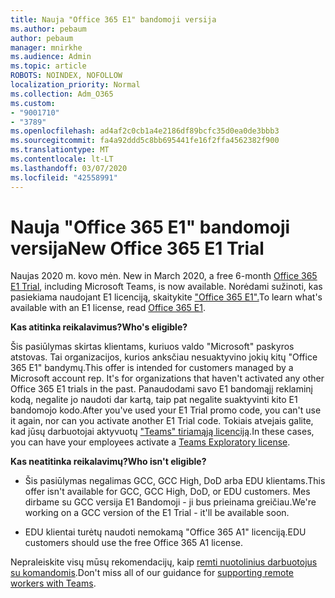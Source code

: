 ```yaml
---
title: Nauja "Office 365 E1" bandomoji versija
ms.author: pebaum
author: pebaum
manager: mnirkhe
ms.audience: Admin
ms.topic: article
ROBOTS: NOINDEX, NOFOLLOW
localization_priority: Normal
ms.collection: Adm_O365
ms.custom:
- "9001710"
- "3789"
ms.openlocfilehash: ad4af2c0cb1a4e2186df89bcfc35d0ea0de3bbb3
ms.sourcegitcommit: fa4a92ddd5c8bb695441fe16f2ffa4562382f900
ms.translationtype: MT
ms.contentlocale: lt-LT
ms.lasthandoff: 03/07/2020
ms.locfileid: "42558991"
---
```

# <a name="new-office-365-e1-trial"></a><span data-ttu-id="0b068-102">Nauja "Office 365 E1" bandomoji versija</span><span class="sxs-lookup"><span data-stu-id="0b068-102">New Office 365 E1 Trial</span></span>

<span data-ttu-id="0b068-103">Naujas 2020 m. kovo mėn. [](https://docs.microsoft.com/MicrosoftTeams/e1-trial-license)</span><span class="sxs-lookup"><span data-stu-id="0b068-103">New in March 2020, a free 6-month [Office 365 E1 Trial](https://docs.microsoft.com/MicrosoftTeams/e1-trial-license), including Microsoft Teams, is now available.</span></span> <span data-ttu-id="0b068-104">Norėdami sužinoti, kas pasiekiama naudojant E1 licenciją, skaitykite ["Office 365 E1".](https://www.microsoft.com/microsoft-365/business/office-365-enterprise-e1-business-software)</span><span class="sxs-lookup"><span data-stu-id="0b068-104">To learn what's available with an E1 license, read [Office 365 E1](https://www.microsoft.com/microsoft-365/business/office-365-enterprise-e1-business-software).</span></span>

<span data-ttu-id="0b068-105">**Kas atitinka reikalavimus?**</span><span class="sxs-lookup"><span data-stu-id="0b068-105">**Who's eligible?**</span></span>

<span data-ttu-id="0b068-106">Šis pasiūlymas skirtas klientams, kuriuos valdo "Microsoft" paskyros atstovas. Tai organizacijos, kurios anksčiau nesuaktyvino jokių kitų "Office 365 E1" bandymų.</span><span class="sxs-lookup"><span data-stu-id="0b068-106">This offer is intended for customers managed by a Microsoft account rep. It's for organizations that haven't activated any other Office 365 E1 trials in the past.</span></span> <span data-ttu-id="0b068-107">Panaudodami savo E1 bandomąjį reklaminį kodą, negalite jo naudoti dar kartą, taip pat negalite suaktyvinti kito E1 bandomojo kodo.</span><span class="sxs-lookup"><span data-stu-id="0b068-107">After you've used your E1 Trial promo code, you can't use it again, nor can you activate another E1 Trial code.</span></span> <span data-ttu-id="0b068-108">Tokiais atvejais galite, kad jūsų darbuotojai aktyvuotų ["Teams" tiriamąją licenciją](https://docs.microsoft.com/MicrosoftTeams/teams-exploratory).</span><span class="sxs-lookup"><span data-stu-id="0b068-108">In these cases, you can have your employees activate a [Teams Exploratory license](https://docs.microsoft.com/MicrosoftTeams/teams-exploratory).</span></span>

<span data-ttu-id="0b068-109">**Kas neatitinka reikalavimų?**</span><span class="sxs-lookup"><span data-stu-id="0b068-109">**Who isn't eligible?**</span></span>

- <span data-ttu-id="0b068-110">Šis pasiūlymas negalimas GCC, GCC High, DoD arba EDU klientams.</span><span class="sxs-lookup"><span data-stu-id="0b068-110">This offer isn't available for GCC, GCC High, DoD, or EDU customers.</span></span> <span data-ttu-id="0b068-111">Mes dirbame su GCC versija E1 Bandomoji - ji bus prieinama greičiau.</span><span class="sxs-lookup"><span data-stu-id="0b068-111">We're working on a GCC version of the E1 Trial - it'll be available soon.</span></span>

 - <span data-ttu-id="0b068-112">EDU klientai turėtų naudoti nemokamą "Office 365 A1" licenciją.</span><span class="sxs-lookup"><span data-stu-id="0b068-112">EDU customers should use the free Office 365 A1 license.</span></span>

<span data-ttu-id="0b068-113">Nepraleiskite visų mūsų rekomendacijų, kaip [remti nuotolinius darbuotojus su komandomis](https://docs.microsoft.com/MicrosoftTeams/support-remote-work-with-teams).</span><span class="sxs-lookup"><span data-stu-id="0b068-113">Don't miss all of our guidance for [supporting remote workers with Teams](https://docs.microsoft.com/MicrosoftTeams/support-remote-work-with-teams).</span></span>
